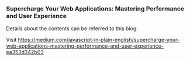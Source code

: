 ### Supercharge Your Web Applications: Mastering Performance and User Experience
Details about the contents can be referred to this blog:

Visit https://medium.com/javascript-in-plain-english/supercharge-your-web-applications-mastering-performance-and-user-experience-ea353d342b03
